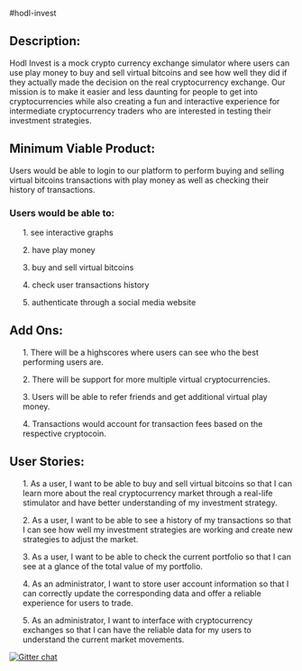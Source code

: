 #hodl-invest

<h2> Description: </h2>

Hodl Invest is a mock crypto currency exchange simulator where users can use play money to buy and sell virtual bitcoins and see how well they did if they actually made the decision on the real cryptocurrency exchange. Our mission is to make it easier and less daunting for people to get into cryptocurrencies while also creating a fun and interactive experience for intermediate cryptocurrency traders who are interested in testing their investment strategies.


<h2>Minimum Viable Product:</h2>

Users would be able to login to our platform to perform buying and selling virtual bitcoins transactions with play money as well as checking their history of transactions.

<h3>Users would be able to:</h3>

<ol>1. see interactive graphs</ol>
<ol>2. have play money </ol>
<ol>3. buy and sell virtual bitcoins</ol>
<ol>4. check user transactions history</ol>
<ol>5. authenticate through a social media website </ol>


<h2>Add Ons:</h2>
<ol>1. There will be a highscores where users can see who the best performing users are.</ol>
<ol>2. There will be support for more multiple virtual cryptocurrencies.</ol>
<ol>3. Users will be able to refer friends and get additional virtual play money.</ol>
<ol>4. Transactions would account for transaction fees based on the respective cryptocoin. </ol>


<h2>User Stories:</h2>
<ol>1. As a user, I want to be able to buy and sell virtual bitcoins so that I can learn more about the real cryptocurrency market through a real-life stimulator and have better understanding of my investment strategy.</ol>

<ol>2. As a user, I want to be able to see a history of my transactions so that I can see how well my investment strategies are working and create new strategies to adjust the market.</ol>

<ol>3. As a user, I want to be able to check the current portfolio so that I can see at a glance of the total value of my portfolio.</ol>

<ol>4. As an administrator, I want to store user account information so that I can correctly update the corresponding data and offer a reliable experience for users to trade.</ol>
  
<ol>5. As an administrator, I want to interface with cryptocurrency exchanges so that I can have the reliable data for my users to understand the current market movements.</ol>



[![Gitter chat](https://badges.gitter.im/MutualFund/Lobby.png)](https://gitter.im/MutualFund/Lobby)
